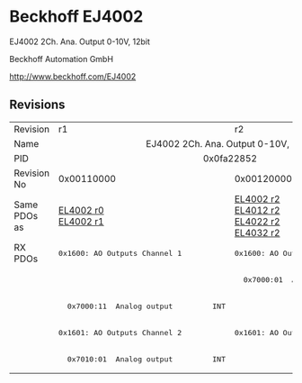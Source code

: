 # Beckhoff EJ4002

EJ4002 2Ch. Ana. Output 0-10V, 12bit

Beckhoff Automation GmbH

http://www.beckhoff.com/EJ4002

## Revisions
<table>
<tr >
<td>Revision</td>
<td>r1</td>
<td>r2</td>
</tr>
<tr >
<td>Name</td>
<td colspan=2 align="center">EJ4002 2Ch. Ana. Output 0-10V, 12bit</td>
</tr>
<tr >
<td>PID</td>
<td colspan=2 align="center">0x0fa22852</td>
</tr>
<tr >
<td>Revision No</td>
<td>0x00110000</td>
<td>0x00120000</td>
</tr>
<tr >
<td>Same PDOs as</td>
<td><a href="EL4002">EL4002 r0</a><br/><a href="EL4002">EL4002 r1</a></td>
<td><a href="EL4002">EL4002 r2</a><br/><a href="EL4012">EL4012 r2</a><br/><a href="EL4022">EL4022 r2</a><br/><a href="EL4032">EL4032 r2</a></td>
</tr>
<tr class="rxpdo pdosection">
<td rowspan=5 valign=top>RX PDOs</td>
<td><pre>0x1600: AO Outputs Channel 1</pre></td>
<td><pre>0x1600: AO Output Channel 1</pre></td>
<td></td>
</tr>
<tr class="rxpdo">
<td></td>
<td><pre>  0x7000:01  Analog output         INT</pre></td>
</tr>
<tr class="rxpdo">
<td><pre>  0x7000:11  Analog output         INT</pre></td>
<td></td>
</tr>
<tr class="rxpdo pdosection">
<td><pre>0x1601: AO Outputs Channel 2</pre></td>
<td><pre>0x1601: AO Output Channel 2</pre></td>
</tr>
<tr class="rxpdo">
<td colspan=2 align="left"><pre>  0x7010:01  Analog output         INT</pre></td>
</tr>
</table>
